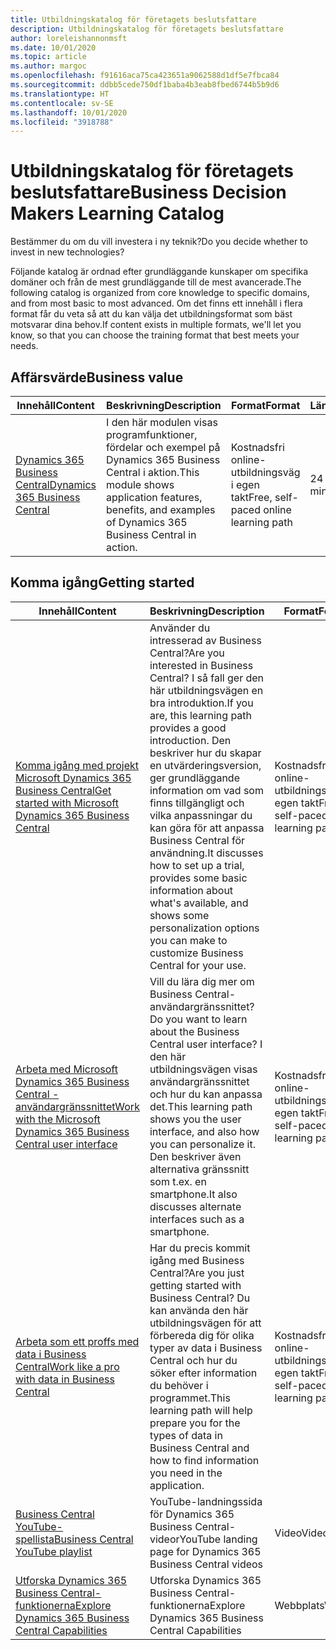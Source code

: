 ```yaml
---
title: Utbildningskatalog för företagets beslutsfattare
description: Utbildningskatalog för företagets beslutsfattare
author: loreleishannonmsft
ms.date: 10/01/2020
ms.topic: article
ms.author: margoc
ms.openlocfilehash: f91616aca75ca423651a9062588d1df5e7fbca84
ms.sourcegitcommit: ddbb5cede750df1baba4b3eab8fbed6744b5b9d6
ms.translationtype: HT
ms.contentlocale: sv-SE
ms.lasthandoff: 10/01/2020
ms.locfileid: "3918788"
---
```

# <a name="business-decision-makers-learning-catalog"></a><span data-ttu-id="5a04d-103">Utbildningskatalog för företagets beslutsfattare</span><span class="sxs-lookup"><span data-stu-id="5a04d-103">Business Decision Makers Learning Catalog</span></span>

<span data-ttu-id="5a04d-104">Bestämmer du om du vill investera i ny teknik?</span><span class="sxs-lookup"><span data-stu-id="5a04d-104">Do you decide whether to invest in new technologies?</span></span>

<span data-ttu-id="5a04d-105">Följande katalog är ordnad efter grundläggande kunskaper om specifika domäner och från de mest grundläggande till de mest avancerade.</span><span class="sxs-lookup"><span data-stu-id="5a04d-105">The following catalog is organized from core knowledge to specific domains, and from most basic to most advanced.</span></span> <span data-ttu-id="5a04d-106">Om det finns ett innehåll i flera format får du veta så att du kan välja det utbildningsformat som bäst motsvarar dina behov.</span><span class="sxs-lookup"><span data-stu-id="5a04d-106">If content exists in multiple formats, we'll let you know, so that you can choose the training format that best meets your needs.</span></span>  

## <a name="business-value"></a><span data-ttu-id="5a04d-107">Affärsvärde<a name="busvalue"></a></span><span class="sxs-lookup"><span data-stu-id="5a04d-107">Business value<a name="busvalue"></a></span></span>

| <span data-ttu-id="5a04d-108">Innehåll</span><span class="sxs-lookup"><span data-stu-id="5a04d-108">Content</span></span>                                                                 | <span data-ttu-id="5a04d-109">Beskrivning</span><span class="sxs-lookup"><span data-stu-id="5a04d-109">Description</span></span>                                                                                                | <span data-ttu-id="5a04d-110">Format</span><span class="sxs-lookup"><span data-stu-id="5a04d-110">Format</span></span>                                | <span data-ttu-id="5a04d-111">Längd</span><span class="sxs-lookup"><span data-stu-id="5a04d-111">Length</span></span>     |
|----------------------------------------------------------------------------------------------------------------|------------------------------------------------------------------------------------------------------------|---------------------------------------|------------|
| [<span data-ttu-id="5a04d-112">Dynamics 365 Business Central</span><span class="sxs-lookup"><span data-stu-id="5a04d-112">Dynamics 365 Business Central</span></span>](https://docs.microsoft.com/learn/modules/dynamics-365-business-central/) | <span data-ttu-id="5a04d-113">I den här modulen visas programfunktioner, fördelar och exempel på Dynamics 365 Business Central i aktion.</span><span class="sxs-lookup"><span data-stu-id="5a04d-113">This module shows application features, benefits, and examples of Dynamics 365 Business Central in action.</span></span> | <span data-ttu-id="5a04d-114">Kostnadsfri online-utbildningsväg i egen takt</span><span class="sxs-lookup"><span data-stu-id="5a04d-114">Free, self-paced online learning path</span></span> | <span data-ttu-id="5a04d-115">24 minuter</span><span class="sxs-lookup"><span data-stu-id="5a04d-115">24 minutes</span></span> |

## <a name="getting-started"></a><span data-ttu-id="5a04d-116">Komma igång<a name="get-started"></a></span><span class="sxs-lookup"><span data-stu-id="5a04d-116">Getting started<a name="get-started"></a></span></span>

| <span data-ttu-id="5a04d-117">Innehåll</span><span class="sxs-lookup"><span data-stu-id="5a04d-117">Content</span></span>                                                                                                                             | <span data-ttu-id="5a04d-118">Beskrivning</span><span class="sxs-lookup"><span data-stu-id="5a04d-118">Description</span></span>                                                                                                                                                                                                                                                                                      | <span data-ttu-id="5a04d-119">Format</span><span class="sxs-lookup"><span data-stu-id="5a04d-119">Format</span></span>                                | <span data-ttu-id="5a04d-120">Längd</span><span class="sxs-lookup"><span data-stu-id="5a04d-120">Length</span></span>             |
|------------------------------------------------------------------------------------------------------------------------------------------------------------------------------|--------------------------------------------------------------------------------------------------------------------------------------------------------------------------------------------------------------------------------------------------------------------------------------------------|---------------------------------------|--------------------|
| [<span data-ttu-id="5a04d-121">Komma igång med projekt Microsoft Dynamics 365 Business Central</span><span class="sxs-lookup"><span data-stu-id="5a04d-121">Get started with Microsoft Dynamics 365 Business Central</span></span>](https://docs.microsoft.com/learn/paths/get-started-dynamics-365-business-central/)                          | <span data-ttu-id="5a04d-122">Använder du intresserad av Business Central?</span><span class="sxs-lookup"><span data-stu-id="5a04d-122">Are you interested in Business Central?</span></span> <span data-ttu-id="5a04d-123">I så fall ger den här utbildningsvägen en bra introduktion.</span><span class="sxs-lookup"><span data-stu-id="5a04d-123">If you are, this learning path provides a good introduction.</span></span> <span data-ttu-id="5a04d-124">Den beskriver hur du skapar en utvärderingsversion, ger grundläggande information om vad som finns tillgängligt och vilka anpassningar du kan göra för att anpassa Business Central för användning.</span><span class="sxs-lookup"><span data-stu-id="5a04d-124">It discusses how to set up a trial, provides some basic information about what's available, and shows some personalization options you can make to customize Business Central for your use.</span></span> | <span data-ttu-id="5a04d-125">Kostnadsfri online-utbildningsväg i egen takt</span><span class="sxs-lookup"><span data-stu-id="5a04d-125">Free, self-paced online learning path</span></span> | <span data-ttu-id="5a04d-126">3 timmar 4 minuter</span><span class="sxs-lookup"><span data-stu-id="5a04d-126">3 hours 4 minutes</span></span>  |
| [<span data-ttu-id="5a04d-127">Arbeta med Microsoft Dynamics 365 Business Central -användargränssnittet</span><span class="sxs-lookup"><span data-stu-id="5a04d-127">Work with the Microsoft Dynamics 365 Business Central user interface</span></span>](https://docs.microsoft.com/learn/paths/work-with-user-interface-dynamics-365-business-central/) | <span data-ttu-id="5a04d-128">Vill du lära dig mer om Business Central-användargränssnittet?</span><span class="sxs-lookup"><span data-stu-id="5a04d-128">Do you want to learn about the Business Central user interface?</span></span> <span data-ttu-id="5a04d-129">I den här utbildningsvägen visas användargränssnittet och hur du kan anpassa det.</span><span class="sxs-lookup"><span data-stu-id="5a04d-129">This learning path shows you the user interface, and also how you can personalize it.</span></span> <span data-ttu-id="5a04d-130">Den beskriver även alternativa gränssnitt som t.ex. en smartphone.</span><span class="sxs-lookup"><span data-stu-id="5a04d-130">It also discusses alternate interfaces such as a smartphone.</span></span>                                                                               | <span data-ttu-id="5a04d-131">Kostnadsfri online-utbildningsväg i egen takt</span><span class="sxs-lookup"><span data-stu-id="5a04d-131">Free, self-paced online learning path</span></span> | <span data-ttu-id="5a04d-132">2 timmar 27 minuter</span><span class="sxs-lookup"><span data-stu-id="5a04d-132">2 hours 27 minutes</span></span> |
| [<span data-ttu-id="5a04d-133">Arbeta som ett proffs med data i Business Central</span><span class="sxs-lookup"><span data-stu-id="5a04d-133">Work like a pro with data in Business Central</span></span>](https://docs.microsoft.com/learn/paths/work-pro-data-dynamics-365-business-central)                                    | <span data-ttu-id="5a04d-134">Har du precis kommit igång med Business Central?</span><span class="sxs-lookup"><span data-stu-id="5a04d-134">Are you just getting started with Business Central?</span></span> <span data-ttu-id="5a04d-135">Du kan använda den här utbildningsvägen för att förbereda dig för olika typer av data i Business Central och hur du söker efter information du behöver i programmet.</span><span class="sxs-lookup"><span data-stu-id="5a04d-135">This learning path will help prepare you for the types of data in Business Central and how to find information you need in the application.</span></span>                                                                                                  | <span data-ttu-id="5a04d-136">Kostnadsfri online-utbildningsväg i egen takt</span><span class="sxs-lookup"><span data-stu-id="5a04d-136">Free, self-paced online learning path</span></span> | <span data-ttu-id="5a04d-137">2 timmar 27 minuter</span><span class="sxs-lookup"><span data-stu-id="5a04d-137">2 hours 27 minutes</span></span> |
| [<span data-ttu-id="5a04d-138">Business Central YouTube-spellista</span><span class="sxs-lookup"><span data-stu-id="5a04d-138">Business Central YouTube playlist</span></span>](https://www.youtube.com/playlist?list=PLcakwueIHoT-wVFPKUtmxlqcG1kJ0oqq4)                                                                | <span data-ttu-id="5a04d-139">YouTube-landningssida för Dynamics 365 Business Central-videor</span><span class="sxs-lookup"><span data-stu-id="5a04d-139">YouTube landing page for Dynamics 365 Business Central videos</span></span>                                                                                                                                                                                                                                    | <span data-ttu-id="5a04d-140">Video</span><span class="sxs-lookup"><span data-stu-id="5a04d-140">Video</span></span>                                 |                    |
| [<span data-ttu-id="5a04d-141">Utforska Dynamics 365 Business Central-funktionerna</span><span class="sxs-lookup"><span data-stu-id="5a04d-141">Explore Dynamics 365 Business Central Capabilities</span></span>](https://dynamics.microsoft.com/business-central/capabilities/)                                                    | <span data-ttu-id="5a04d-142">Utforska Dynamics 365 Business Central-funktionerna</span><span class="sxs-lookup"><span data-stu-id="5a04d-142">Explore Dynamics 365 Business Central Capabilities</span></span>                                                                                                                                                                                                                                               | <span data-ttu-id="5a04d-143">Webbplats</span><span class="sxs-lookup"><span data-stu-id="5a04d-143">Website</span></span>                               |                    |
